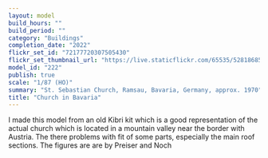 ```yaml
---
layout: model
build_hours: ""
build_period: ""
category: "Buildings"
completion_date: "2022"
flickr_set_id: "72177720307505430"
flickr_set_thumbnail_url: "https://live.staticflickr.com/65535/52818685465_33855b499e_m.jpg"
model_id: "222"
publish: true
scale: "1/87 (HO)"
summary: "St. Sebastian Church, Ramsau, Bavaria, Germany, approx. 1970"
title: "Church in Bavaria"
---
```


I made this model from an old Kibri kit which is a good representation of the actual church which is located in a mountain valley near the border with Austria. The there problems with fit of some parts, especially the main roof sections. The figures are are by Preiser and Noch

